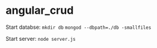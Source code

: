 # angular_crud

Start databse: `mkdir db`
							 `mongod --dbpath=./db -smallfiles`

Start server: `node server.js`